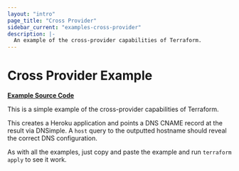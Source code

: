 ```yaml
---
layout: "intro"
page_title: "Cross Provider"
sidebar_current: "examples-cross-provider"
description: |-
  An example of the cross-provider capabilities of Terraform.
---
```


# Cross Provider Example

[**Example Source Code**](https://github.com/r3labs/terraform/tree/master/examples/cross-provider)

This is a simple example of the cross-provider capabilities of
Terraform.

This creates a Heroku application and points a DNS
CNAME record at the result via DNSimple. A `host` query to the outputted
hostname should reveal the correct DNS configuration.

As with all the examples, just copy and paste the example and run
`terraform apply` to see it work.

